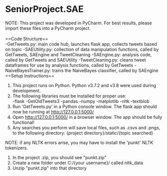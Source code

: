 # SeniorProject.SAE

NOTE: This project was developed in PyCharm. For best results, please import these files into a PyCharm project.</br>
</br>
==Code Structure==</br>
-GetTweets.py: main code hub, launches flask app, collects tweets based on topic
-SAEUtility.py: collection of data manipulation functions, called by GetTweets, SAEngine and TweetCleaning
-SAEngine.py: analysis code, called by GetTweets and SAEUtility 
-TweetCleaning.py: cleans tweet dataframes for use by analysis functions, called by GetTweets
-NaiveBayesTrainer.py: trains the NaiveBayes classifier, called by SAEngine
</br>
==Setup Instructions==</br>
1. This project runs on Python. Python v3.7.2 and v3.8 were used during development.</br>
2. The following libraries must be installed for proper use:</br>
	-flask
	-GetOldTweets3
	-pandas
	-numpy
	-matplotlib
	-nltk
	-textblob
3. Run 'GetTweets.py' in a Python console window. The flask app should now be running at http://127.0.0.1:5000/</br>
4. Open http://127.0.0.1:5000/ in a browser window. The app should be fully functional!</br>
5. Any searches you perform will save local files, such as .csvs and .pngs, to the following directory:
	{project directory}/static/{topic searched}

NOTE: if any NLTK errors arise, you may have to install the 'punkt' NLTK tokenizers.</br>
1. In the project .zip, you should see "punkt.zip"</br>
2. Create a new folder under C:/{your username}/ called nltk_data</br>
3. Unzip "punkt.zip" into that directory
